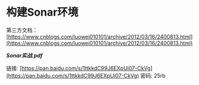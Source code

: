 # 构建Sonar环境

第三方文档：[https://www.cnblogs.com/luowei010101/archive/2012/03/16/2400813.html](https://www.cnblogs.com/luowei010101/archive/2012/03/16/2400813.html)

_**Sonar实战.pdf**_

链接: [https://pan.baidu.com/s/1ttkkdC99J6EXpUi07-CkVg](https://pan.baidu.com/s/1ttkkdC99J6EXpUi07-CkVg) 密码: 25rb

